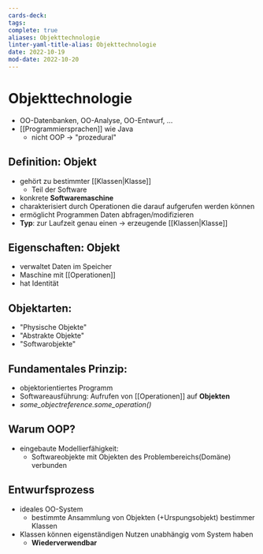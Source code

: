 ```yaml
---
cards-deck: 
tags: 
complete: true
aliases: Objekttechnologie
linter-yaml-title-alias: Objekttechnologie
date: 2022-10-19
mod-date: 2022-10-20
---
```

# Objekttechnologie
- OO-Datenbanken, OO-Analyse, OO-Entwurf, …
- [[Programmiersprachen]] wie Java
	- nicht OOP -> "prozedural"

## Definition: Objekt
- gehört zu bestimmter [[Klassen|Klasse]]
	- Teil der Software
- konkrete **Softwaremaschine**
- charakterisiert durch Operationen die darauf aufgerufen werden können
- ermöglicht Programmen Daten abfragen/modifizieren
- **Typ**: zur Laufzeit genau einen -> erzeugende [[Klassen|Klasse]]

## Eigenschaften: Objekt
- verwaltet Daten im Speicher
- Maschine mit [[Operationen]] 
- hat Identität

## Objektarten:
- "Physische Objekte"
- "Abstrakte Objekte"
- "Softwarobjekte"

## Fundamentales Prinzip:
- objektorientiertes Programm
- Softwareausführung: Aufrufen von [[Operationen]] auf **Objekten**
- *some_objectreference.some_operation()*

## Warum OOP?
- eingebaute Modellierfähigkeit:
	- Softwareobjekte mit Objekten des Problembereichs(Domäne) verbunden

## Entwurfsprozess
- ideales OO-System 
	- bestimmte Ansammlung von Objekten (+Urspungsobjekt) bestimmer Klassen
- Klassen können eigenständigen Nutzen unabhängig vom System haben
	- **Wiederverwendbar**
